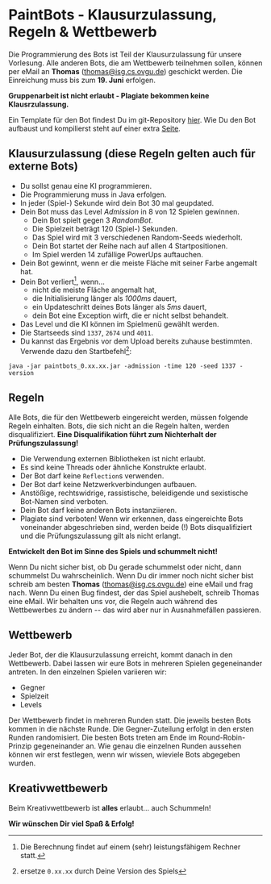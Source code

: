 PaintBots - Klausurzulassung, Regeln & Wettbewerb
===

Die Programmierung des Bots ist Teil der Klausurzulassung für unsere
Vorlesung. Alle anderen Bots, die am Wettbewerb teilnehmen sollen, können per
eMail an **Thomas** ([thomas@isg.cs.ovgu.de](mailto:thomas@isg.cs.ovgu.de))
geschickt werden. Die Einreichung muss bis zum **19. Juni** erfolgen.

**Gruppenarbeit ist nicht erlaubt - Plagiate bekommen keine Klausrzulassung.**

Ein Template für den Bot findest Du im git-Repository [hier].
Wie Du den Bot aufbaust und kompilierst steht auf einer extra [Seite].

[hier]: https://github.com/Thomas-Wilde/PaintBots/blob/main/bots/PaintBot.java
[Seite]: https://github.com/Thomas-Wilde/PaintBots/blob/main/docs/bot.md


## Klausurzulassung (diese Regeln gelten auch für externe Bots)

* Du sollst genau eine KI programmieren.
* Die Programmierung muss in Java erfolgen.
* In jeder (Spiel-) Sekunde wird dein Bot 30 mal geupdated.
* Dein Bot muss das Level *Admission* in 8 von 12 Spielen gewinnen.
  * Dein Bot spielt gegen 3 *RandomBot*.
  * Die Spielzeit beträgt 120 (Spiel-) Sekunden.
  * Das Spiel wird mit 3 verschiedenen Random-Seeds wiederholt.
  * Dein Bot startet der Reihe nach auf allen 4 Startpositionen.
  * Im Spiel werden 14 zufällige PowerUps auftauchen.
* Dein Bot gewinnt, wenn er die meiste Fläche mit seiner Farbe angemalt hat.
* Dein Bot verliert[^Rechner], wenn...
  * nicht die meiste Fläche angemalt hat,
  * die Initialisierung länger als *1000ms* dauert,
  * ein Updateschritt deines Bots länger als *5ms* dauert,
  * dein Bot eine Exception wirft, die er nicht selbst behandelt.
* Das Level und die KI können im Spielmenü gewählt werden.
* Die Startseeds sind `1337`, `2674` und `4011`.
* Du kannst das Ergebnis vor dem Upload bereits zuhause bestimmten. Verwende
  dazu den Startbefehl[^replaceVersion]:

```
java -jar paintbots_0.xx.xx.jar -admission -time 120 -seed 1337 -version
```

[^replaceVersion]: ersetze `0.xx.xx` durch Deine Version des Spiels
[^Rechner]: Die Berechnung findet auf einem (sehr) leistungsfähigem Rechner
    statt.


## Regeln

Alle Bots, die für den Wettbewerb eingereicht werden, müssen folgende Regeln
einhalten. Bots, die sich nicht an die Regeln halten, werden disqualifiziert.
**Eine Disqualifikation führt zum Nichterhalt der Prüfungszulassung!**

* Die Verwendung externen Bibliotheken ist nicht erlaubt.
* Es sind keine Threads oder ähnliche Konstrukte erlaubt.
* Der Bot darf keine `Reflection`s verwenden.
* Der Bot darf keine Netzwerkverbindungen aufbauen.
* Anstößige, rechtswidrige, rassistische, beleidigende und sexistische
  Bot-Namen sind verboten.
* Dein Bot darf keine anderen Bots instanziieren.
* Plagiate sind verboten! Wenn wir erkennen, dass eingereichte Bots
  voneinander abgeschrieben sind, werden beide (!) Bots disqualifiziert und
  die Prüfungszulassung gilt als nicht erlangt.

**Entwickelt den Bot im Sinne des Spiels und schummelt nicht!**

Wenn Du nicht sicher bist, ob Du gerade schummelst oder nicht, dann schummelst
Du wahrscheinlich. Wenn Du dir immer noch nicht sicher bist schreib am besten
**Thomas** ([thomas@isg.cs.ovgu.de](mailto:thomas@isg.cs.ovgu.de)) eine eMail
und frag nach. Wenn Du einen Bug findest, der das Spiel aushebelt, schreib
Thomas eine eMail. Wir behalten uns vor, die Regeln auch während des
Wettbewerbes zu ändern -- das wird aber nur in Ausnahmefällen passieren.


## Wettbewerb

Jeder Bot, der die Klausurzulassung erreicht, kommt danach in den Wettbewerb.
Dabei lassen wir eure Bots in mehreren Spielen gegeneinander antreten. In den
einzelnen Spielen variieren wir:

- Gegner
- Spielzeit
- Levels

Der Wettbewerb findet in mehreren Runden statt. Die jeweils besten Bots kommen
in die nächste Runde. Die Gegner-Zuteilung erfolgt in den ersten Runden
randomisiert. Die besten Bots treten am Ende im Round-Robin-Prinzip
gegeneinander an. Wie genau die einzelnen Runden aussehen können wir erst
festlegen, wenn wir wissen, wieviele Bots abgegeben wurden.


## Kreativwettbewerb

Beim Kreativwettbewerb ist **alles** erlaubt... auch Schummeln!

**Wir wünschen Dir viel Spaß & Erfolg!**

